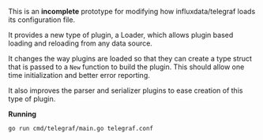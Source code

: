This is an **incomplete** prototype for modifying how influxdata/telegraf
loads its configuration file.

It provides a new type of plugin, a Loader, which allows plugin based loading
and reloading from any data source.

It changes the way plugins are loaded so that they can create a type struct
that is passed to a `New` function to build the plugin.  This should allow one
time initialization and better error reporting.

It also improves the parser and serializer plugins to ease creation of this
type of plugin.

**Running**
```
go run cmd/telegraf/main.go telegraf.conf
```
